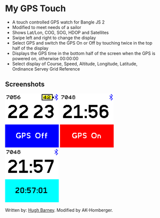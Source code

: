 # My GPS Touch

- A touch controlled GPS watch for Bangle JS 2
- Modified to meet needs of a sailor
- Shows Lat/Lon, COG, SOG, HDOP and Satellites
- Swipe left and right to change the display
- Select GPS and switch the GPS On or Off by touching twice in the top half of the display
- Displays the GPS time in the bottom half of the screen when the GPS is powered on, otherwise 00:00:00 
- Select display of Course, Speed, Altitude, Longitude, Latitude, Ordinance Servey Grid Reference

## Screenshots

![](screenshot1.png)
![](screenshot2.png)
![](screenshot3.png)

Written by: [Hugh Barney](https://github.com/hughbarney). Modified by AK-Homberger.
